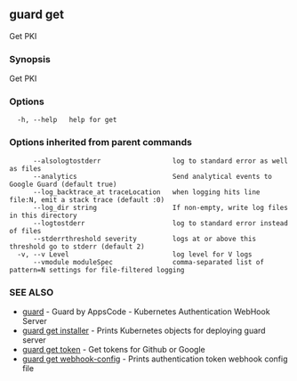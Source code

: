 ## guard get

Get PKI

### Synopsis


Get PKI

### Options

```
  -h, --help   help for get
```

### Options inherited from parent commands

```
      --alsologtostderr                  log to standard error as well as files
      --analytics                        Send analytical events to Google Guard (default true)
      --log_backtrace_at traceLocation   when logging hits line file:N, emit a stack trace (default :0)
      --log_dir string                   If non-empty, write log files in this directory
      --logtostderr                      log to standard error instead of files
      --stderrthreshold severity         logs at or above this threshold go to stderr (default 2)
  -v, --v Level                          log level for V logs
      --vmodule moduleSpec               comma-separated list of pattern=N settings for file-filtered logging
```

### SEE ALSO
* [guard](guard.md)	 - Guard by AppsCode - Kubernetes Authentication WebHook Server
* [guard get installer](guard_get_installer.md)	 - Prints Kubernetes objects for deploying guard server
* [guard get token](guard_get_token.md)	 - Get tokens for Github or Google
* [guard get webhook-config](guard_get_webhook-config.md)	 - Prints authentication token webhook config file

